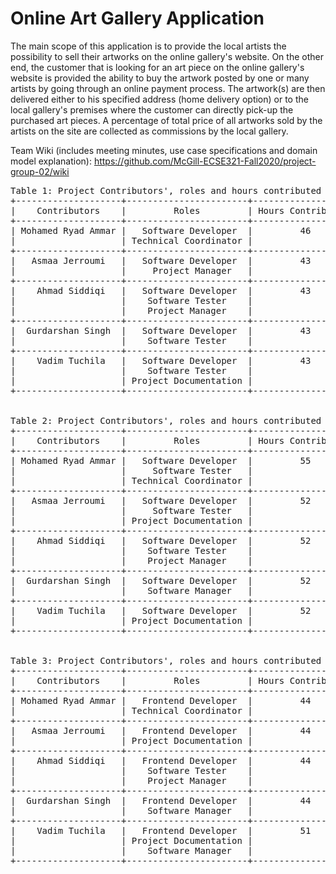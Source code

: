 # Online Art Gallery Application

The main scope of this application is to provide the local artists the possibility to sell their artworks on the online gallery's website. On the other end, the customer that is looking for an art piece on the online gallery's website is provided the ability to buy the artwork posted by one or many artists by going through an online payment process. The artwork(s) are then delivered either to his specified address (home delivery option) or to the local gallery's premises where the customer can directly pick-up the purchased art pieces. A percentage of total price of all artworks sold by the artists on the site are collected as commissions by the local gallery.

Team Wiki (includes meeting minutes, use case specifications and domain model explanation):
https://github.com/McGill-ECSE321-Fall2020/project-group-02/wiki

<pre>
Table 1: Project Contributors', roles and hours contributed for the Deliverable 1 (see the table in Raw format)
+--------------------+-----------------------+-------------------+
|    Contributors    |         Roles         | Hours Contributed |
+--------------------+-----------------------+-------------------+
| Mohamed Ryad Ammar |   Software Developer  |         46        |
|                    | Technical Coordinator |                   |
+--------------------+-----------------------+-------------------+
|   Asmaa Jerroumi   |   Software Developer  |         43        |
|                    |     Project Manager   |                   |
+--------------------+-----------------------+-------------------+
|    Ahmad Siddiqi   |   Software Developer  |         43        |
|                    |    Software Tester    |                   |
|                    |    Project Manager    |                   |
+--------------------+-----------------------+-------------------+
|  Gurdarshan Singh  |   Software Developer  |         43        |
|                    |    Software Tester    |                   |
+--------------------+-----------------------+-------------------+
|    Vadim Tuchila   |   Software Developer  |         43        |
|                    |    Software Tester    |                   |
|                    | Project Documentation |                   |
+--------------------+-----------------------+-------------------+


Table 2: Project Contributors', roles and hours contributed for the Deliverable 2 (see the table in Raw format)
+--------------------+-----------------------+-------------------+
|    Contributors    |         Roles         | Hours Contributed |
+--------------------+-----------------------+-------------------+
| Mohamed Ryad Ammar |   Software Developer  |         55        |
|                    |     Software Tester   |                   |
|                    | Technical Coordinator |                   |
+--------------------+-----------------------+-------------------+
|   Asmaa Jerroumi   |   Software Developer  |         52        |
|                    |     Software Tester   |                   |
|                    | Project Documentation |                   |
+--------------------+-----------------------+-------------------+
|    Ahmad Siddiqi   |   Software Developer  |         52        |
|                    |    Software Tester    |                   |
|                    |    Project Manager    |                   |
+--------------------+-----------------------+-------------------+
|  Gurdarshan Singh  |   Software Developer  |         52        |
|                    |    Software Manager   |                   |
+--------------------+-----------------------+-------------------+
|    Vadim Tuchila   |   Software Developer  |         52        |
|                    | Project Documentation |                   |
+--------------------+-----------------------+-------------------+


Table 3: Project Contributors', roles and hours contributed for the Deliverable 3 (see the table in Raw format)
+--------------------+-----------------------+-------------------+
|    Contributors    |         Roles         | Hours Contributed |
+--------------------+-----------------------+-------------------+
| Mohamed Ryad Ammar |   Frontend Developer  |         44        |
|                    | Technical Coordinator |                   |
+--------------------+-----------------------+-------------------+
|   Asmaa Jerroumi   |   Frontend Developer  |         44        |
|                    | Project Documentation |                   |
+--------------------+-----------------------+-------------------+
|    Ahmad Siddiqi   |   Frontend Developer  |         44        |
|                    |    Software Tester    |                   |
|                    |    Project Manager    |                   |
+--------------------+-----------------------+-------------------+
|  Gurdarshan Singh  |   Frontend Developer  |         44        |
|                    |    Software Manager   |                   |
+--------------------+-----------------------+-------------------+
|    Vadim Tuchila   |   Frontend Developer  |         51        |
|                    | Project Documentation |                   |
|                    |    Software Manager   |                   |
+--------------------+-----------------------+-------------------+

<pre>

